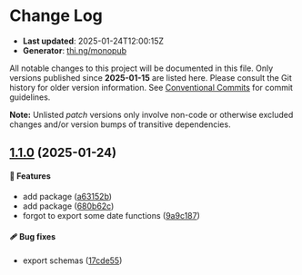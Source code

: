 # Change Log

- **Last updated**: 2025-01-24T12:00:15Z
- **Generator**: [thi.ng/monopub](https://thi.ng/monopub)

All notable changes to this project will be documented in this file.
Only versions published since **2025-01-15** are listed here.
Please consult the Git history for older version information.
See [Conventional Commits](https://conventionalcommits.org/) for commit guidelines.

**Note:** Unlisted _patch_ versions only involve non-code or otherwise excluded changes
and/or version bumps of transitive dependencies.

## [1.1.0](https://github.com/jackdbd/rapido/tree/@jackdbd/oauth2-tokens@1.1.0) (2025-01-24)

#### 🚀 Features

- add package ([a63152b](https://github.com/jackdbd/rapido/commit/a63152b))
- add package ([680b62c](https://github.com/jackdbd/rapido/commit/680b62c))
- forgot to export some date functions ([9a9c187](https://github.com/jackdbd/rapido/commit/9a9c187))

#### 🩹 Bug fixes

- export schemas ([17cde55](https://github.com/jackdbd/rapido/commit/17cde55))
